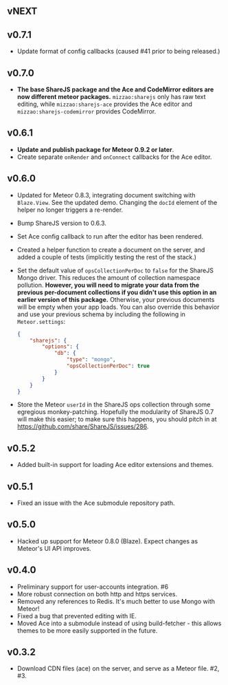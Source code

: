 ## vNEXT

## v0.7.1

* Update format of config callbacks (caused #41 prior to being released.)

## v0.7.0

* **The base ShareJS package and the Ace and CodeMirror editors are now different meteor packages.** `mizzao:sharejs` only has raw text editing, while `mizzao:sharejs-ace` provides the Ace editor and `mizzao:sharejs-codemirror` provides CodeMirror.  

## v0.6.1 

* **Update and publish package for Meteor 0.9.2 or later**.
* Create separate `onRender` and `onConnect` callbacks for the Ace editor.

## v0.6.0

* Updated for Meteor 0.8.3, integrating document switching with `Blaze.View`. See the updated demo. Changing the `docId` element of the helper no longer triggers a re-render.
* Bump ShareJS version to 0.6.3.
* Set Ace config callback to run after the editor has been rendered.
* Created a helper function to create a document on the server, and added a couple of tests (implicitly testing the rest of the stack.)
* Set the default value of `opsCollectionPerDoc` to `false` for the ShareJS Mongo driver. This reduces the amount of collection namespace pollution. **However, you will need to migrate your data from the previous per-document collections if you didn't use this option in an earlier version of this package.** Otherwise, your previous documents will be empty when your app loads. You can also override this behavior and use your previous schema by including the following in `Meteor.settings`:

    ```json
    {
        "sharejs": {
            "options": {
                "db": {
                    "type": "mongo",
                    "opsCollectionPerDoc": true
                }
            }
        }
    }
    ```
* Store the Meteor `userId` in the ShareJS ops collection through some egregious monkey-patching. Hopefully the modularity of ShareJS 0.7 will make this easier; to make sure this happens, you should pitch in at https://github.com/share/ShareJS/issues/286.

## v0.5.2

* Added built-in support for loading Ace editor extensions and themes.

## v0.5.1

* Fixed an issue with the Ace submodule repository path.

## v0.5.0

* Hacked up support for Meteor 0.8.0 (Blaze). Expect changes as Meteor's UI API improves.

## v0.4.0

* Preliminary support for user-accounts integration. #6
* More robust connection on both http and https services.
* Removed any references to Redis. It's much better to use Mongo with Meteor!
* Fixed a bug that prevented editing with IE.
* Moved Ace into a submodule instead of using build-fetcher - this allows themes to be more easily supported in the future.

## v0.3.2

* Download CDN files (ace) on the server, and serve as a Meteor file. #2, #3.
